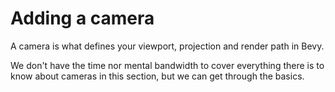 # Adding a camera

A camera is what defines your viewport, projection and render path in Bevy.

We don't have the time nor mental bandwidth to cover everything there is to know about cameras in this section, but we
can get through the basics.

